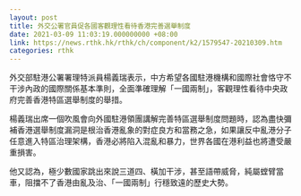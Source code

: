 ```yaml
---
layout: post
title: 外交公署官員促各國客觀理性看待香港完善選舉制度
date: 2021-03-09 11:03:19.000000000 +08:00
link: https://news.rthk.hk/rthk/ch/component/k2/1579547-20210309.htm
categories: rthk
---
```


外交部駐港公署署理特派員楊義瑞表示，中方希望各國駐港機構和國際社會恪守不干涉內政的國際關係基本準則，全面準確理解「一國兩制」，客觀理性看待中央政府完善香港特區選舉制度的舉措。

楊義瑞出席一個吹風會向外國駐港領團講解完善特區選舉制度問題時，認為盡快彌補香港選舉制度漏洞是根治香港亂象的對症良方和當務之急，如果讓反中亂港分子任意進入特區治理架構，香港必將陷入混亂和暴力，世界各國在港利益也將遭受嚴重損害。

他又認為，極少數國家跳出來說三道四、橫加干涉，甚至語帶威脅，純屬螳臂當車，阻擋不了香港由亂及治、「一國兩制」行穩致遠的歷史大勢。
